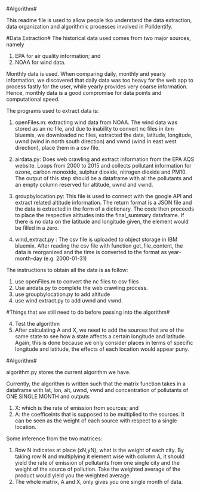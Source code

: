 #Algorithm#

This readme file is used to allow people tko understand the data extraction, data organization and algorithmic processes involved in Polldentify. 

#Data Extraction#
The historical data used comes from two major sources, namely

1. EPA for air quality information; and
2. NOAA for wind data.

Monthly data is used. When comparing daily, monthly and yearly information, we discovered that daily data was too heavy for the web app to process fastly for the user, while yearly provides very coarse information. Hence, monthly data is a good compromise for data points and computational speed.

The programs used to extract data is:

1. openFiles.m: extracting wind data from NOAA. The wind data was stored as an nc file, and due to inability to convert nc files in ibm bluemix, we downloaded nc files, extracted the date, latitude, longitude, uwnd (wind in north south direction) and vwnd (wind in east west direction), place them in a csv file. 

2. airdata.py: Does web crawling and extract information from the EPA AQS website. Loops from 2000 to 2015 and collects pollutant information for ozone, carbon monoxide, sulphur dioxide, nitrogen dioxide and PM10. The output of this step should be a dataframe with all the pollutants and an empty column reserved for altitude, uwnd and vwnd.

3. groupbylocation.py: This file is used to connect with the google API and extract related altitude information. The return format is a JSON file and the data is extracted in the form of a dictionary. The code then proceeds to place the respective altitudes into the final_summary dataframe. If there is no data on the latitude and longitude given, the element would be filled in a zero. 

4. wind_extract.py : The csv file is uploaded to object storage in IBM bluemix. After reading the csv file with function get_file_content, the data is reorganized and the time is converted to the format as year-month-day (e.g. 2000-01-31)

The instructions to obtain all the data is as follow:

1. use openFiles.m to convert the nc files to csv files
2. Use airdata.py to complete the web crawling process. 
3. use groupbylocation.py to add altitude
4. use wind extract.py to add uwnd and vwnd.

#Things that we still need to do before passing into the algorithm#

4. Test the algorithm
6. After calculating A and X, we need to add the sources that are of the same state to see how a state affects a certain longitude and latitude. Again, this is done because we only consider places in terms of specific longitude and latitude, the effects of each location would appear puny. 

#Algorithm#

algorithm.py stores the current algorithm we have.

Currently, the algorithm is written such that the matrix function takes in a dataframe with lat, lon, alt, uwnd, vwnd and concentration of pollutants of ONE SINGLE MONTH and outputs 

1. X: which is the rate of emission from sources; and
2. A: the coefficeints that is supposed to be multiplied to the sources. It can be seen as the weight of each source with respect to a single location.

Some inference from the two matrices:

1. Row N indicates at place (xN,yN), what is the weight of each city. By taking row N and multiplying it element wise with column A, it should yield the rate of emission of pollutants from one single city and the weight of the source of pollution. Take the weighted average of the product would yield you the weighted average. 
2. The whole matrix, A and X, only gives you one single month of data. 

